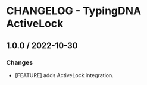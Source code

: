 # CHANGELOG - TypingDNA ActiveLock


## 1.0.0 / 2022-10-30

### Changes

* [FEATURE] adds ActiveLock integration.
